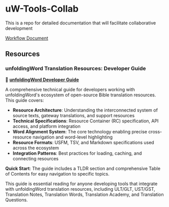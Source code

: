 # uW-Tools-Collab
This is a repo for detailed documentation that will facilitate collaborative development

[Workflow Document](https://docs.google.com/document/d/1ntgc3AY9EaR3zjaJRvCSMQKr7D8VRFs_rddy05GBVvQ/edit#heading=h.yg5ibgf4jh22)

## Resources

### unfoldingWord Translation Resources: Developer Guide

📖 **[unfoldingWord Developer Guide](./unfoldingword-developer-guide.md.md)**

A comprehensive technical guide for developers working with unfoldingWord's ecosystem of open-source Bible translation resources. This guide covers:

- **Resource Architecture**: Understanding the interconnected system of source texts, gateway translations, and support resources
- **Technical Specifications**: Resource Container (RC) specification, API access, and platform integration
- **Word Alignment System**: The core technology enabling precise cross-resource navigation and word-level highlighting
- **Resource Formats**: USFM, TSV, and Markdown specifications used across the ecosystem
- **Integration Patterns**: Best practices for loading, caching, and connecting resources

**Quick Start**: The guide includes a TLDR section and comprehensive Table of Contents for easy navigation to specific topics.

This guide is essential reading for anyone developing tools that integrate with unfoldingWord translation resources, including ULT/GLT, UST/GST, Translation Notes, Translation Words, Translation Academy, and Translation Questions.
